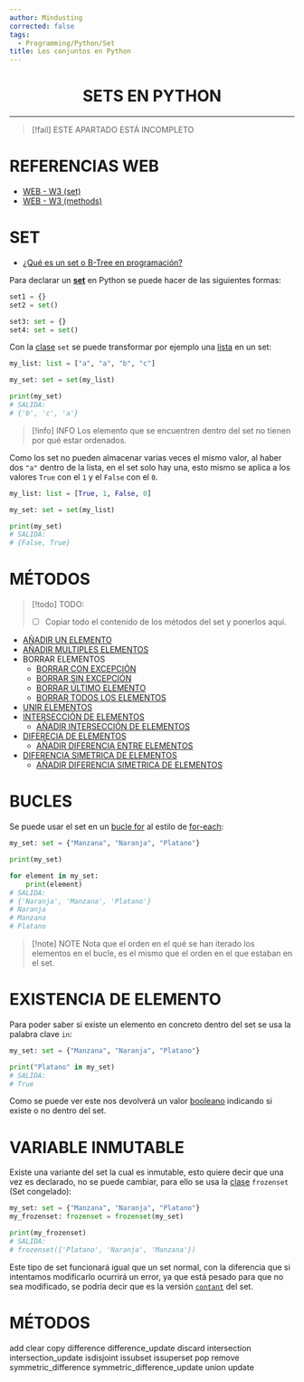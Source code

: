 ```yaml
---
author: Mindusting
corrected: false
tags:
  - Programming/Python/Set
title: Los conjuntos en Python
---
```


<h1 style="text-align:center;">SETS EN PYTHON</h1>

---

> [!fail] ESTE APARTADO ESTÁ INCOMPLETO

# REFERENCIAS WEB

- [WEB - W3 (set)](https://www.w3schools.com/python/python_sets.asp)
- [WEB - W3 (methods)](https://www.w3schools.com/python/python_sets_methods.asp)

# SET

- [¿Qué es un set o B-Tree en programación?](../../pc/pc_btree.md)

Para declarar un [**set**](../../pc/pc_btree.md) en Python se puede hacer de las siguientes formas:

```py
set1 = {}
set2 = set()

set3: set = {}
set4: set = set()
```

Con la [clase](../py_class.md) `set` se puede transformar por ejemplo una [lista](py_list.md) en un set:

```py
my_list: list = ["a", "a", "b", "c"]

my_set: set = set(my_list)

print(my_set)
# SALIDA:
# {'b', 'c', 'a'}
```

>[!info] INFO
>Los elemento que se encuentren dentro del set no tienen por qué estar ordenados.

Como los set no pueden almacenar varias veces el mismo valor, al haber dos `"a"` dentro de la lista, en el set solo hay una, esto mismo se aplica a los valores `True` con el `1` y el `False` con el `0`.

```py
my_list: list = [True, 1, False, 0]

my_set: set = set(my_list)

print(my_set)
# SALIDA:
# {False, True}
```

# MÉTODOS

> [!todo] TODO:
> - [ ] Copiar todo el contenido de los métodos del set y ponerlos aquí.

- [AÑADIR UN ELEMENTO](set_methods/set_add.md)
- [AÑADIR MULTIPLES ELEMENTOS](set_methods/set_update.md)
- BORRAR ELEMENTOS
    - [BORRAR CON EXCEPCIÓN](set_methods/set_remove.md)
    - [BORRAR SIN EXCEPCIÓN](set_methods/set_discard.md)
    - [BORRAR ÚLTIMO ELEMENTO](set_methods/set_pop.md)
    - [BORRAR TODOS LOS ELEMENTOS](set_methods/set_clear.md)
- [UNIR ELEMENTOS](set_methods/set_union.md)
- [INTERSECCIÓN DE ELEMENTOS](set_methods/set_intersection.md)
    - [AÑADIR INTERSECCIÓN DE ELEMENTOS](set_methods/set_intersection_Update.md)
- [DIFERECIA DE ELEMENTOS](set_methods/set_difference.md)
    - [AÑADIR DIFERENCIA ENTRE ELEMENTOS](set_methods/set_differece_update.md)
- [DIFERENCIA SIMETRICA DE ELEMENTOS](set_methods/set_symmetric_difference.md)
    - [AÑADIR DIFERENCIA SIMETRICA DE ELEMENTOS](set_methods/set_symmetric_difference_update.md)

# BUCLES

Se puede usar el set en un [bucle for](../loops/py_for.md) al estilo de [for-each](../loops/py_for_each.md):

```py
my_set: set = {"Manzana", "Naranja", "Platano"}

print(my_set)

for element in my_set:
    print(element)
# SALIDA:
# {'Naranja', 'Manzana', 'Platano'}
# Naranja
# Manzana
# Platano
```

>[!note] NOTE
>Nota que el orden en el qué se han iterado los elementos en el bucle, es el mismo que el orden en el que estaban en el set.

# EXISTENCIA DE ELEMENTO

Para poder saber si existe un elemento en concreto dentro del set se usa la palabra clave `in`:

```py
my_set: set = {"Manzana", "Naranja", "Platano"}

print("Platano" in my_set)
# SALIDA:
# True
```

Como se puede ver este nos devolverá un valor [booleano](../variables/py_bool.md) indicando si existe o no dentro del set.

# VARIABLE INMUTABLE

Existe una variante del set la cual es inmutable, esto quiere decir que una vez es declarado, no se puede cambiar, para ello se usa la [clase](../py_class.md) `frozenset` (Set congelado):

```py
my_set: set = {"Manzana", "Naranja", "Platano"}
my_frozenset: frozenset = frozenset(my_set)

print(my_frozenset)
# SALIDA:
# frozenset({'Platano', 'Naranja', 'Manzana'})
```

Este tipo de set funcionará igual que un set normal, con la diferencia que si intentamos modificarlo ocurrirá un error, ya que está pesado para que no sea modificado, se podría decir que es la versión [`contant`](../../pc/pc_constant.md) del set.

# MÉTODOS

add
clear
copy
difference
difference_update
discard
intersection
intersection_update
isdisjoint
issubset
issuperset
pop
remove
symmetric_difference
symmetric_difference_update
union
update

